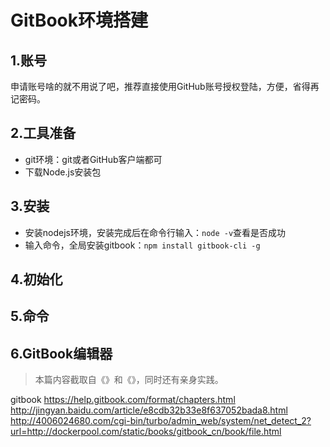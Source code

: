 # GitBook环境搭建
## 1.账号
申请账号啥的就不用说了吧，推荐直接使用GitHub账号授权登陆，方便，省得再记密码。
## 2.工具准备
- git环境：git或者GitHub客户端都可
- 下载Node.js安装包
## 3.安装
- 安装nodejs环境，安装完成后在命令行输入：`node -v`查看是否成功
- 输入命令，全局安装gitbook：`npm install gitbook-cli -g`
## 4.初始化

## 5.命令

## 6.GitBook编辑器


>本篇内容截取自《》和《》，同时还有亲身实践。




gitbook
https://help.gitbook.com/format/chapters.html
http://jingyan.baidu.com/article/e8cdb32b33e8f637052bada8.html
http://4006024680.com/cgi-bin/turbo/admin_web/system/net_detect_2?url=http://dockerpool.com/static/books/gitbook_cn/book/file.html


